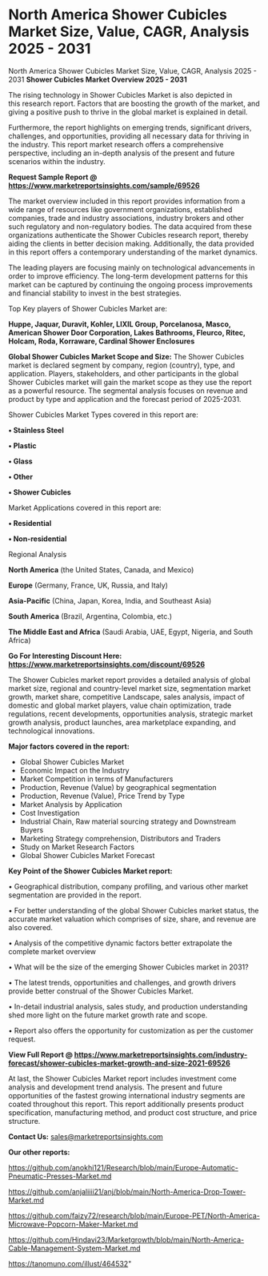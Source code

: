 # North America Shower Cubicles Market Size, Value, CAGR, Analysis 2025 - 2031
North America Shower Cubicles Market Size, Value, CAGR, Analysis 2025 - 2031
<Strong> Shower Cubicles Market Overview 2025 - 2031</strong>

The rising technology in Shower Cubicles Market is also depicted in this research report. Factors that are boosting the growth of the market, and giving a positive push to thrive in the global market is explained in detail.

Furthermore, the report highlights on emerging trends, significant drivers, challenges, and opportunities, providing all necessary data for thriving in the industry. This report market research offers a comprehensive perspective, including an in-depth analysis of the present and future scenarios within the industry.

<strong>Request Sample Report @ <a href=https://www.marketreportsinsights.com/sample/69526>https://www.marketreportsinsights.com/sample/69526</a></strong>

The market overview included in this report provides information from a wide range of resources like government organizations, established companies, trade and industry associations, industry brokers and other such regulatory and non-regulatory bodies. The data acquired from these organizations authenticate the Shower Cubicles research report, thereby aiding the clients in better decision making. Additionally, the data provided in this report offers a contemporary understanding of the market dynamics.

The leading players are focusing mainly on technological advancements in order to improve efficiency. The long-term development patterns for this market can be captured by continuing the ongoing process improvements and financial stability to invest in the best strategies.

Top Key players of Shower Cubicles Market are:

<strong>Huppe, Jaquar, Duravit, Kohler, LIXIL Group, Porcelanosa, Masco, American Shower Door Corporation, Lakes Bathrooms, Fleurco, Ritec, Holcam, Roda, Korraware, Cardinal Shower Enclosures</strong>

<strong><b>Global Shower Cubicles Market Scope and Size:</b></strong>
The Shower Cubicles market is declared segment by company, region (country), type, and application. Players, stakeholders, and other participants in the global Shower Cubicles market will gain the market scope as they use the report as a powerful resource. The segmental analysis focuses on revenue and product by type and application and the forecast period of 2025-2031.

Shower Cubicles Market Types covered in this report are:

<strong>• Stainless Steel

• Plastic

• Glass

• Other

• Shower Cubicles</strong>

Market Applications covered in this report are:

<strong>• Residential

• Non-residential</strong> 

Regional Analysis

<strong>North America</strong> (the United States, Canada, and Mexico)

<strong>Europe</strong> (Germany, France, UK, Russia, and Italy)

<strong>Asia-Pacific</strong> (China, Japan, Korea, India, and Southeast Asia)

<strong>South America</strong> (Brazil, Argentina, Colombia, etc.)

<strong>The Middle East and Africa</strong> (Saudi Arabia, UAE, Egypt, Nigeria, and South Africa)

<strong>Go For Interesting Discount Here: <a href=https://www.marketreportsinsights.com/discount/69526>https://www.marketreportsinsights.com/discount/69526</a></strong>

The Shower Cubicles market report provides a detailed analysis of global market size, regional and country-level market size, segmentation market growth, market share, competitive Landscape, sales analysis, impact of domestic and global market players, value chain optimization, trade regulations, recent developments, opportunities analysis, strategic market growth analysis, product launches, area marketplace expanding, and technological innovations.

<strong><b>Major factors covered in the report:</b></strong>
<ul>
  <li>Global Shower Cubicles Market </li>
  <li>Economic Impact on the Industry</li>
  <li>Market Competition in terms of Manufacturers</li>
  <li>Production, Revenue (Value) by geographical segmentation</li>
  <li>Production, Revenue (Value), Price Trend by Type</li>
  <li>Market Analysis by Application</li>
  <li>Cost Investigation</li>
  <li>Industrial Chain, Raw material sourcing strategy and Downstream Buyers</li>
  <li>Marketing Strategy comprehension, Distributors and Traders</li>
  <li>Study on Market Research Factors</li>
  <li>Global Shower Cubicles Market Forecast</li>
</ul>

<strong><b>Key Point of the Shower Cubicles Market report:</b></strong>

• Geographical distribution, company profiling, and various other market segmentation are provided in the report.

• For better understanding of the global Shower Cubicles market status, the accurate market valuation which comprises of size, share, and revenue are also covered.

• Analysis of the competitive dynamic factors better extrapolate the complete market overview

• What will be the size of the emerging Shower Cubicles market in 2031?

• The latest trends, opportunities and challenges, and growth drivers provide better construal of the Shower Cubicles Market.

• In-detail industrial analysis, sales study, and production understanding shed more light on the future market growth rate and scope.

• Report also offers the opportunity for customization as per the customer request.

<strong><b>View Full Report @ <a href=https://www.marketreportsinsights.com/industry-forecast/shower-cubicles-market-growth-and-size-2021-69526>https://www.marketreportsinsights.com/industry-forecast/shower-cubicles-market-growth-and-size-2021-69526</a></b></strong>


At last, the Shower Cubicles Market report includes investment come analysis and development trend analysis. The present and future opportunities of the fastest growing international industry segments are coated throughout this report. This report additionally presents product specification, manufacturing method, and product cost structure, and price structure.

<strong>Contact Us:</strong>
sales@marketreportsinsights.com

<strong>Our other reports:</strong>

<a href=https://github.com/anokhi121/Research/blob/main/Europe-Automatic-Pneumatic-Presses-Market.md>https://github.com/anokhi121/Research/blob/main/Europe-Automatic-Pneumatic-Presses-Market.md</a>

<a href=https://github.com/anjaliiii21/anj/blob/main/North-America-Drop-Tower-Market.md>https://github.com/anjaliiii21/anj/blob/main/North-America-Drop-Tower-Market.md</a>

<a href=https://github.com/faizy72/research/blob/main/Europe-PET/North-America-Microwave-Popcorn-Maker-Market.md>https://github.com/faizy72/research/blob/main/Europe-PET/North-America-Microwave-Popcorn-Maker-Market.md</a>

<a href=https://github.com/Hindavi23/Marketgrowth/blob/main/North-America-Cable-Management-System-Market.md>https://github.com/Hindavi23/Marketgrowth/blob/main/North-America-Cable-Management-System-Market.md</a>

<a href=https://tanomuno.com/illust/464532>https://tanomuno.com/illust/464532</a>"
